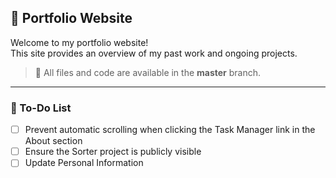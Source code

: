 ## 🪪 Portfolio Website

Welcome to my portfolio website!  
This site provides an overview of my past work and ongoing projects.

> 📌 All files and code are available in the **master** branch.

---

### 🔧 To-Do List
 
- [ ] Prevent automatic scrolling when clicking the Task Manager link in the About section  
- [ ] Ensure the Sorter project is publicly visible
- [ ] Update Personal Information
